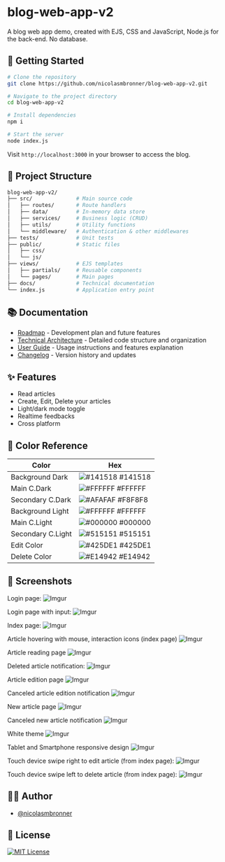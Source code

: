 # blog-web-app-v2

A blog web app demo, created with EJS, CSS and JavaScript, Node.js for the back-end. No database.

## 🚀 Getting Started

```bash
# Clone the repository
git clone https://github.com/nicolasmbronner/blog-web-app-v2.git

# Navigate to the project directory
cd blog-web-app-v2

# Install dependencies
npm i

# Start the server
node index.js
```

Visit `http://localhost:3000` in your browser to access the blog.

## 📂 Project Structure

```bash
blog-web-app-v2/
├── src/              # Main source code
│   ├── routes/       # Route handlers
│   ├── data/         # In-memory data store
│   ├── services/     # Business logic (CRUD)
│   ├── utils/        # Utility functions
│   └── middleware/   # Authentication & other middlewares
├── tests/            # Unit tests
├── public/           # Static files
│   ├── css/         
│   └── js/          
├── views/            # EJS templates
│   ├── partials/     # Reusable components
│   └── pages/        # Main pages
├── docs/             # Technical documentation
└── index.js          # Application entry point
```

## 📚 Documentation

- [Roadmap](ROADMAP.md) - Development plan and future features
- [Technical Architecture](docs/TECHNICAL.md) - Detailed code structure and organization
- [User Guide](docs/USER_GUIDE.md) - Usage instructions and features explanation
- [Changelog](CHANGELOG.md) - Version history and updates

## ✨ Features

- Read articles
- Create, Edit, Delete your articles
- Light/dark mode toggle
- Realtime feedbacks
- Cross platform

## 🎨 Color Reference

| Color             | Hex                                                                |
| ----------------- | ------------------------------------------------------------------ |
| Background Dark | ![#141518](https://placehold.co/10/141518/141518) #141518|
| Main C.Dark | ![#FFFFFF](https://placehold.co/10/FFFFFF/FFFFFF) #FFFFFF |
| Secondary C.Dark | ![#AFAFAF](https://placehold.co/10/F8F8F8/F8F8F8) #F8F8F8 |
| Background Light | ![#FFFFFF](https://placehold.co/10/FFFFFF/FFFFFF) #FFFFFF|
| Main C.Light | ![#000000](https://placehold.co/10/000000/000000) #000000 |
| Secondary C.Light | ![#515151](https://placehold.co/10/515151/515151) #515151 |
| Edit Color | ![#425DE1](https://placehold.co/10/425DE1/425DE1) #425DE1 |
| Delete Color | ![#E14942](https://placehold.co/10/E14942/E14942) #E14942 | 

## 📸 Screenshots

Login page:
![Imgur](https://i.imgur.com/9tFE16T.png)

Login page with input:
![Imgur](https://i.imgur.com/hHbb9on.png)

Index page:
![Imgur](https://i.imgur.com/D78cFqG.png)

Article hovering with mouse, interaction icons (index page)
![Imgur](https://i.imgur.com/LFwWG6H.png)

Article reading page
![Imgur](https://i.imgur.com/x04QIjJ.png)

Deleted article notification:
![Imgur](https://i.imgur.com/6RfjLnb.png)

Article edition page
![Imgur](https://i.imgur.com/A41H8yh.png)

Canceled article edition notification
![Imgur](https://i.imgur.com/bqDZ0dn.png)

New article page
![Imgur](https://i.imgur.com/XKKXaT3.png)

Canceled new article notification
![Imgur](https://i.imgur.com/cMy6XVI.png)

White theme
![Imgur](https://i.imgur.com/N99VRAH.png)

Tablet and Smartphone responsive design
![Imgur](https://i.imgur.com/TN6eBXZ.png)

Touch device swipe right to edit article (from index page):
![Imgur](https://i.imgur.com/jrevs4H.png)

Touch device swipe left to delete article (from index page):
![Imgur](https://i.imgur.com/gbb5JON.png)

## 👨‍💻 Author

- [@nicolasmbronner](https://github.com/nicolasmbronner)

## 📄 License

[![MIT License](https://img.shields.io/badge/License-MIT-green.svg)](https://choosealicense.com/licenses/mit/)